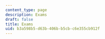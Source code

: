 ```yaml
---
content_type: page
description: Exams
draft: false
title: Exams
uid: b3a598b5-d63b-406b-b5cb-c6e355cb912f
---
```

